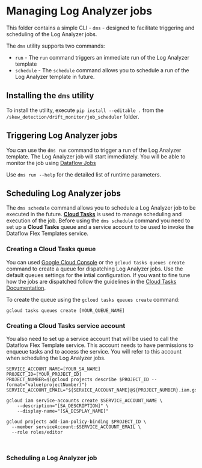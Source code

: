 # Managing Log Analyzer jobs

This folder contains a simple CLI - `dms` - designed to facilitate triggering and scheduling of the Log Analyzer jobs.

The `dms` utility supports two commands: 
- `run` - The `run` command triggers an immediate run of the Log Analyzer template
- `schedule` - The `schedule` command allows you to schedule a run of the Log Analyzer template in future. 

## Installing the `dms` utility

To install the utility, execute `pip install --editable .` from the `/skew_detection/drift_monitor/job_scheduler` folder.

## Triggering Log Analyzer jobs 

You can use the `dms run` command to trigger a run of the Log Analyzer template. The Log Analyzer job will start immediately. You will be able to monitor the job using [Dataflow Jobs](https://console.cloud.google.com/dataflow)

Use `dms run --help` for the detailed list of runtime parameters.

## Scheduling Log Analyzer jobs

The `dms schedule` command allows you to schedule a Log Analyzer job to be executed in the future. [**Cloud Tasks**](https://cloud.google.com/tasks) is used to manage scheduling and execution of the job. Before using the `dms schedule` command you need to set up a **Cloud Tasks** queue and a service account to be used to invoke the Dataflow Flex Templates service.

### Creating a Cloud Tasks queue

You can used [Google Cloud Console](https://console.cloud.google.com/cloudtasks) or the `gcloud tasks queues create` command to create a queue for dispatching Log Analyzer jobs. Use the default queues settings for the intial configuration. If you want to fine tune how the jobs are dispatched follow the guidelines in the [Cloud Tasks Documentation](https://cloud.google.com/tasks/docs/configuring-queues).

To create the queue using the `gcloud tasks queues create` command:

```
gcloud tasks queues create [YOUR_QUEUE_NAME]
```


### Creating a Cloud Tasks service account

You also need to set up a service account that will be used to call the Dataflow Flex Template service. This account needs to have permissions to enqueue tasks and to access the service. You will refer to this account when scheduling the Log Analyzer jobs.

```
SERVICE_ACCOUNT_NAME=[YOUR_SA_NAME]
PROJECT_ID=[YOUR_PROJECT_ID]
PROJECT_NUMBER=$(gcloud projects describe $PROJECT_ID --format="value(projectNumber)")
SERVICE_ACCOUNT_EMAIL="${SERVICE_ACCOUNT_NAME}@${PROJECT_NUMBER}.iam.gserviceaccount.com"

gcloud iam service-accounts create $SERVICE_ACCOUNT_NAME \
    --description="[SA_DESCRIPTION]" \
    --display-name="[SA_DISPLAY_NAME]"
    
gcloud projects add-iam-policy-binding $PROJECT_ID \
  --member serviceAccount:$SERVICE_ACCOUNT_EMAIL \
  --role roles/editor
  
  
```


### Scheduling a Log Analyzer job
